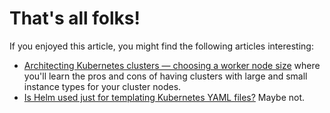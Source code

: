 # That's all folks!

If you enjoyed this article, you might find the following articles interesting:

- [Architecting Kubernetes clusters — choosing a worker node size](/kubernetes-node-size) where you'll learn the pros and cons of having clusters with large and small instance types for your cluster nodes.
- [Is Helm used just for templating Kubernetes YAML files?](/blog/smaller-docker-images) Maybe not.
